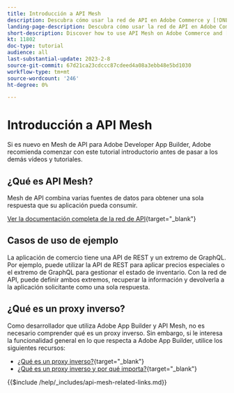 ```yaml
---
title: Introducción a API Mesh
description: Descubra cómo usar la red de API en Adobe Commerce y [!DNL Adobe App Builder]. Obtenga información sobre la instalación de Adobe App Builder, el trabajo con proyectos, la creación de un proxy inverso de graphql y mucho más.
landing-page-description: Descubra cómo usar la red de API en Adobe Commerce y [!DNL Adobe App Builder]. Obtenga más información sobre la instalación de Adobe IO, el trabajo con proyectos, la creación de un proxy inverso de graphql y mucho más.
short-description: Discover how to use API Mesh on Adobe Commerce and [!DNL Adobe App Builder]. Learn about installing Adobe IO, working with projects, creating a graphql reverse proxy and much more.
kt: 11802
doc-type: tutorial
audience: all
last-substantial-update: 2023-2-8
source-git-commit: 67d21ca23cdccc87cdeed4a08a3ebb48e5bd1030
workflow-type: tm+mt
source-wordcount: '246'
ht-degree: 0%

---
```


# Introducción a API Mesh

Si es nuevo en Mesh de API para Adobe Developer App Builder, Adobe recomienda comenzar con este tutorial introductorio antes de pasar a los demás vídeos y tutoriales.

## ¿Qué es API Mesh?

Mesh de API combina varias fuentes de datos para obtener una sola respuesta que su aplicación pueda consumir.

[Ver la documentación completa de la red de API](https://developer.adobe.com/graphql-mesh-gateway/gateway/overview/){target="_blank"}

## Casos de uso de ejemplo

La aplicación de comercio tiene una API de REST y un extremo de GraphQL. Por ejemplo, puede utilizar la API de REST para aplicar precios especiales o el extremo de GraphQL para gestionar el estado de inventario. Con la red de API, puede definir ambos extremos, recuperar la información y devolverla a la aplicación solicitante como una sola respuesta.

## ¿Qué es un proxy inverso?

Como desarrollador que utiliza Adobe App Builder y API Mesh, no es necesario comprender qué es un proxy inverso. Sin embargo, si le interesa la funcionalidad general en lo que respecta a Adobe App Builder, utilice los siguientes recursos:

* [¿Qué es un proxy inverso?](https://www.imperva.com/learn/performance/reverse-proxy/){target="_blank"}
* [¿Qué es un proxy inverso y por qué importa?](https://blog.hubspot.com/website/reverse-proxy){target="_blank"}

{{$include /help/_includes/api-mesh-related-links.md}}
